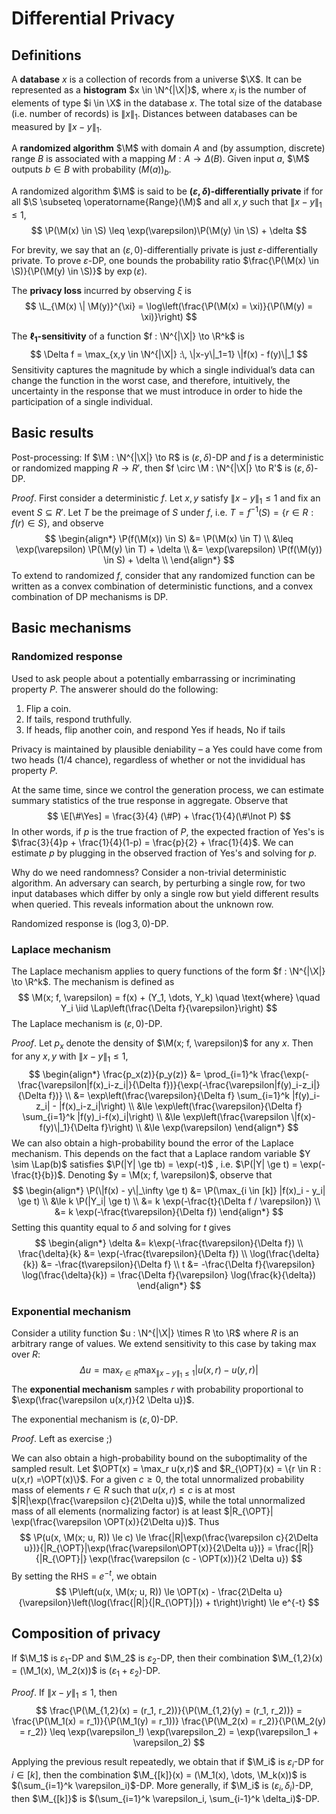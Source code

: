 $$
\newcommand{\E}{\mathbb{E}}
\newcommand{\L}{\mathcal{L}}
\newcommand{\M}{\mathcal{M}}
\renewcommand{\P}{\mathbb{P}}
\renewcommand{\S}{\mathcal{S}}
\newcommand{\X}{\mathcal{X}}
\newcommand{\Yes}{\text{Yes}}
\newcommand{\iid}{\overset{\text{iid}}{\sim}}
\newcommand{\Lap}{\operatorname{Lap}}
\newcommand{\OPT}{\operatorname{OPT}}
$$



# Differential Privacy

## Definitions

A **database** $x$ is a collection of records from a universe $\X$. It can be represented as a **histogram** $x \in \N^{|\X|}$, where $x_i$ is the number of elements of type $i \in \X$ in the database $x$. The total size of the database (i.e. number of records) is $\|x\|_1$. Distances between databases can be measured by $\|x-y\|_1$.

A **randomized algorithm** $\M$ with domain $A$ and (by assumption, discrete) range $B$ is associated with a mapping $M : A \to \Delta(B)$. Given input $a$, $\M$ outputs $b \in B$ with probability $(M(a))_b$.

A randomized algorithm $\M$ is said to be **$(\varepsilon, \delta)$-differentially private** if for all $\S \subseteq \operatorname{Range}(\M)$ and all $x, y$ such that $\|x-y\|_1 \leq 1$,
$$
\P(\M(x) \in \S) \leq \exp(\varepsilon)\P(\M(y) \in \S) + \delta
$$

For brevity, we say that an $(\varepsilon, 0)$-differentially private is just $\varepsilon$-differentially private. To prove $\varepsilon$-DP, one bounds the probability ratio $\frac{\P(\M(x) \in \S)}{\P(\M(y) \in \S)}$ by $\exp(\varepsilon)$.

The **privacy loss** incurred by observing $\xi$ is
$$
\L_{\M(x) \| \M(y)}^{\xi} = \log\left(\frac{\P(\M(x) = \xi)}{\P(\M(y) = \xi)}\right)
$$

The **$\ell_1$-sensitivity** of a function $f : \N^{|\X|} \to \R^k$  is
$$
\Delta f = \max_{x,y \in \N^{|\X|} :\, \|x-y\|_1=1} \|f(x) - f(y)\|_1
$$
Sensitivity captures the magnitude by which a single individual’s data can change the function in the worst case, and therefore, intuitively, the uncertainty in the response that we must introduce in order to hide the participation of a single individual.

## Basic results

Post-processing: If $\M : \N^{|\X|} \to R$ is $(\varepsilon, \delta)$-DP and $f$ is a deterministic or randomized mapping $R \to R'$, then $f \circ \M : \N^{|\X|} \to R'$ is $(\varepsilon, \delta)$-DP.

*Proof*. First consider a deterministic $f$. Let $x, y$ satisfy $\|x-y\|_1 \leq 1$ and fix an event $S \subseteq R'$. Let $T$ be the preimage of $S$ under $f$, i.e. $T = f^{-1}(S)= \{r \in R : f(r) \in S\}$, and observe
$$
\begin{align*}
\P(f(\M(x)) \in S) &= \P(\M(x) \in T) \\
&\leq \exp(\varepsilon) \P(\M(y) \in T) + \delta \\
&= \exp(\varepsilon) \P(f(\M(y)) \in S) + \delta \\
\end{align*}
$$
To extend to randomized $f$, consider that any randomized function can be written as a convex combination of deterministic functions, and a convex combination of DP mechanisms is DP.



## Basic mechanisms

### Randomized response

Used to ask people about a potentially embarrassing or incriminating property $P$. The answerer should do the following:

1. Flip a coin.
2. If tails, respond truthfully.
3. If heads, flip another coin, and respond Yes if heads, No if tails

Privacy is maintained by plausible deniability – a Yes could have come from two heads (1/4 chance), regardless of whether or not the invididual has property $P$.

At the same time, since we control the generation process, we can estimate summary statistics of the true response in aggregate. Observe that
$$
\E[\#\Yes] = \frac{3}{4} (\#P) + \frac{1}{4}(\#\lnot P)
$$
In other words, if $p$ is the true fraction of $P$, the expected fraction of Yes's is $\frac{3}{4}p + \frac{1}{4}(1-p) = \frac{p}{2} + \frac{1}{4}$. We can estimate $p$ by plugging in the observed fraction of Yes's and solving for $p$.

Why do we need randomness? Consider a non-trivial deterministic algorithm. An adversary can search, by perturbing a single row, for two input databases which differ by only a single row but yield different results when queried. This reveals information about the unknown row.

Randomized response is $(\log 3,0)$-DP.

### Laplace mechanism

The Laplace mechanism applies to query functions of the form $f : \N^{|\X|} \to \R^k$. The mechanism is defined as
$$
\M(x; f, \varepsilon) = f(x) + (Y_1, \dots, Y_k) \quad \text{where} \quad Y_i \iid \Lap\left(\frac{\Delta f}{\varepsilon}\right)
$$
The Laplace mechanism is $(\varepsilon,0)$-DP.

*Proof*. Let $p_x$ denote the density of $\M(x; f, \varepsilon)$ for any $x$. Then for any $x, y$ with $\|x-y\|_1 \leq 1$,
$$
\begin{align*}
\frac{p_x(z)}{p_y(z)} &= \prod_{i=1}^k \frac{\exp(-\frac{\varepsilon|f(x)_i-z_i|}{\Delta f})}{\exp(-\frac{\varepsilon|f(y)_i-z_i|}{\Delta f})} \\
&= \exp\left(\frac{\varepsilon}{\Delta f} \sum_{i=1}^k |f(y)_i-z_i| - |f(x)_i-z_i|\right) \\
&\le \exp\left(\frac{\varepsilon}{\Delta f} \sum_{i=1}^k |f(y)_i-f(x)_i|\right) \\
&\le \exp\left(\frac{\varepsilon \|f(x)-f(y)\|_1}{\Delta f}\right) \\
&\le \exp(\varepsilon)
\end{align*}
$$
We can also obtain a high-probability bound the error of the Laplace mechanism. This depends on the fact that a Laplace random variable $Y \sim \Lap(b)$ satisfies $\P(|Y| \ge tb) = \exp(-t)$ , i.e. $\P(|Y| \ge t) = \exp(-\frac{t}{b})$. Denoting $y = \M(x; f, \varepsilon)$, observe that
$$
\begin{align*}
\P(\|f(x) - y\|_\infty \ge t) &= \P(\max_{i \in [k]} |f(x)_i - y_i| \ge t) \\
&\le k \P(|Y_i| \ge t) \\
&= k \exp(-\frac{t}{\Delta f / \varepsilon}) \\
&= k \exp(-\frac{t\varepsilon}{\Delta f})
\end{align*}
$$
Setting this quantity equal to $\delta$ and solving for $t$ gives
$$
\begin{align*}
\delta &= k\exp(-\frac{t\varepsilon}{\Delta f}) \\
\frac{\delta}{k} &= \exp(-\frac{t\varepsilon}{\Delta f}) \\
\log(\frac{\delta}{k}) &= -\frac{t\varepsilon}{\Delta f} \\
t &= -\frac{\Delta f}{\varepsilon} \log(\frac{\delta}{k}) = \frac{\Delta f}{\varepsilon} \log(\frac{k}{\delta})
\end{align*}
$$

### Exponential mechanism

Consider a utility function $u : \N^{|\X|} \times R \to \R$ where $R$ is an arbitrary range of values. We extend sensitivity to this case by taking max over $R$:
$$
\Delta u = \max_{r \in R} \max_{\|x-y\|_1 \leq 1} |u(x,r) - u(y,r)|
$$
The **exponential mechanism** samples $r$ with probability proportional to $\exp(\frac{\varepsilon u(x,r)}{2 \Delta u})$.

The exponential mechanism is $(\varepsilon, 0)$-DP.

*Proof*. Left as exercise ;)

We can also obtain a high-probability bound on the suboptimality of the sampled result. Let $\OPT(x) = \max_r u(x,r)$ and $R_{\OPT}(x) = \{r \in R : u(x,r) =\OPT(x)\}$. For a given $c \ge 0$, the total unnormalized probability mass of elements $r \in R$ such that $u(x,r) \le c$ is at most $|R|\exp(\frac{\varepsilon c}{2\Delta u})$, while the total unnormalized mass of all elements (normalizing factor) is at least $|R_{\OPT}| \exp(\frac{\varepsilon \OPT(x)}{2\Delta u})$. Thus
$$
\P(u(x, \M(x; u, R)) \le c) \le \frac{|R|\exp(\frac{\varepsilon c}{2\Delta u})}{|R_{\OPT}|\exp(\frac{\varepsilon\OPT(x)}{2\Delta u})} = \frac{|R|}{|R_{\OPT}|} \exp(\frac{\varepsilon (c - \OPT(x))}{2 \Delta u})
$$
By setting the RHS = $e^{-t}$, we obtain
$$
\P\left(u(x, \M(x; u, R)) \le \OPT(x) - \frac{2\Delta u}{\varepsilon}\left(\log(\frac{|R|}{|R_{\OPT}|}) + t\right)\right) \le e^{-t}
$$

## Composition of privacy

If $\M_1$ is $\varepsilon_1$-DP and $\M_2$ is $\varepsilon_2$-DP, then their combination $\M_{1,2}(x) = (\M_1(x), \M_2(x))$ is $(\varepsilon_1 + \varepsilon_2)$-DP.

*Proof*. If $\|x-y\|_1 \le 1$, then
$$
\frac{\P(\M_{1,2}(x) = (r_1, r_2))}{\P(\M_{1,2}(y) = (r_1, r_2))} = \frac{\P(\M_1(x) = r_1)}{\P(\M_1(y) = r_1))} \frac{\P(\M_2(x) = r_2)}{\P(\M_2(y) = r_2)} \leq \exp(\varepsilon_!) \exp(\varepsilon_2) = \exp(\varepsilon_1 + \varepsilon_2)
$$


Applying the previous result repeatedly, we obtain that if $\M_i$ is $\varepsilon_i$-DP for $i \in [k]$, then the combination $\M_{[k]}(x) = (\M_1(x), \dots, \M_k(x))$ is $(\sum_{i=1}^k \varepsilon_i)$-DP. More generally, if $\M_i$ is $(\varepsilon_i, \delta_i)$-DP, then $\M_{[k]}$ is $(\sum_{i=1}^k \varepsilon_i, \sum_{i-1}^k \delta_i)$-DP.
